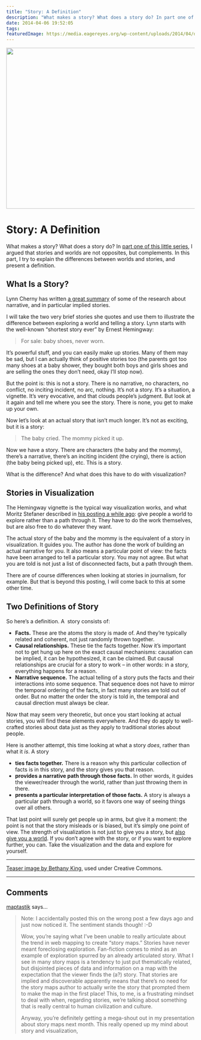 ```yaml
---
title: "Story: A Definition"
description: "What makes a story? What does a story do? In part one of this little series, I argued that stories and worlds are not opposites, but complements. In this part, I try to explain the differences between worlds and stories, and present a definition."
date: 2014-04-06 19:52:05
tags: 
featuredImage: https://media.eagereyes.org/wp-content/uploads/2014/04/dictionary.jpg
---
```


<p align="center"><img src="https://media.eagereyes.org/wp-content/uploads/2014/04/dictionary.jpg" width="715" height="430" /></p>

# Story: A Definition

What makes a story? What does a story do? In <a href="/blog/2014/stories-are-gateways-into-worlds">part one of this little series</a>, I argued that stories and worlds are not opposites, but complements. In this part, I try to explain the differences between worlds and stories, and present a definition.

## What Is a Story?

Lynn Cherny has written <a href="http://blogger.ghostweather.com/2014/03/implied-stories-and-data-vis.html">a great summary</a> of some of the research about narrative, and in particular implied stories.

I will take the two very brief stories she quotes and use them to illustrate the difference between exploring a world and telling a story. Lynn starts with the well-known “shortest story ever” by Ernest Hemingway:

>	For sale: baby shoes, never worn.

It’s powerful stuff, and you can easily make up stories. Many of them may be sad, but I can actually think of positive stories too (the parents got too many shoes at a baby shower, they bought both boys and girls shoes and are selling the ones they don’t need, okay I’ll stop now).

But the point is: this is not a story. There is no narrative, no characters, no conflict, no inciting incident, no arc, nothing. It’s not a story. It’s a situation, a vignette. It’s very evocative, and that clouds people’s judgment. But look at it again and tell me where you see the story. There is none, you get to make up your own.

Now let’s look at an actual story that isn’t much longer. It’s not as exciting, but it is a story:

>   The baby cried. The mommy picked it up.

Now we have a story. There are characters (the baby and the mommy), there’s a narrative, there’s an inciting incident (the crying), there is action (the baby being picked up), etc. This is a story.

What is the difference? And what does this have to do with visualization?

## Stories in Visualization

The Hemingway vignette is the typical way visualization works, and what Moritz Stefaner described in <a href="http://well-formed-data.net/archives/1027/worlds-not-stories">his posting a while ago</a>: give people a world to explore rather than a path through it. They have to do the work themselves, but are also free to do whatever they want.

The actual story of the baby and the mommy is the equivalent of a story in visualization. It guides you. The author has done the work of building an actual narrative for you. It also means a particular point of view: the facts have been arranged to tell a particular story. You may not agree. But what you are told is not just a list of disconnected facts, but a path through them.

There are of course differences when looking at stories in journalism, for example. But that is beyond this posting, I will come back to this at some other time.

## Two Definitions of Story

So here’s a definition. A  story consists of:

- **Facts.** These are the atoms the story is made of. And they’re typically related and coherent, not just randomly thrown together.
- **Causal relationships.** These tie the facts together. Now it’s important not to get hung up here on the exact causal mechanisms: causation can be implied, it can be hypothesized, it can be claimed. But causal relationships are crucial for a story to work – in other words: in a story, everything happens for a reason.
- **Narrative sequence.** The actual telling of a story puts the facts and their interactions into some sequence. That sequence does not have to mirror the temporal ordering of the facts, in fact many stories are told out of order. But no matter the order the story is told in, the temporal and causal direction must always be clear.

Now that may seem very theoretic, but once you start looking at actual stories, you will find these elements everywhere. And they do apply to well-crafted stories about data just as they apply to traditional stories about people.

Here is another attempt, this time looking at what a story _does_, rather than what it _is_. A story

- **ties facts together.** There is a reason why this particular collection of facts is in this story, and the story gives you that reason.
- **provides a narrative path through those facts.** In other words, it guides the viewer/reader through the world, rather than just throwing them in there.
- **presents a particular interpretation of those facts.** A story is always a particular path through a world, so it favors one way of seeing things over all others.

That last point will surely get people up in arms, but give it a moment: the point is not that the story misleads or is biased, but it’s simply one point of view. The strength of visualization is not just to give you a story, but <a href="http://eagereyes.org/blog/2014/stories-are-gateways-into-worlds">also give you a world</a>. If you don’t agree with the story, or if you want to explore further, you can. Take the visualization and the data and explore for yourself.

<hr />

<a href="https://www.flickr.com/photos/bethanyking/822518337">Teaser image by Bethany King</a>, used under Creative Commons.

<PostedBy />


<aside class="comments">

---
## Comments

<a href="http://gravatar.com/maptastik" rel="nofollow noopener" target="_blank">maptastik</a> says…
>	Note: I accidentally posted this on the wrong post a few days ago and just now noticed it. The sentiment stands though! :-D
>	
>	Wow, you’re saying what I’ve been unable to really articulate about the trend in web mapping to create “story maps.” Stories have never meant foreclosing exploration. Fan-fiction comes to mind as an example of exploration spurred by an already articulated story. What I see in many story maps is a tendency to just put thematically related, but disjointed pieces of data and information on a map with the expectation that the viewer finds the (a?) story. That stories are implied and discoverable apparently means that there’s no need for the story maps author to actually write the story that prompted them to make the map in the first place! This, to me, is a frustrating mindset to deal with when, regarding stories, we’re talking about something that is really central to human civilization and culture.
>	
>	Anyway, you’re definitely getting a mega-shout out in my presentation about story maps next month. This really opened up my mind about story and visualization,

</aside>

